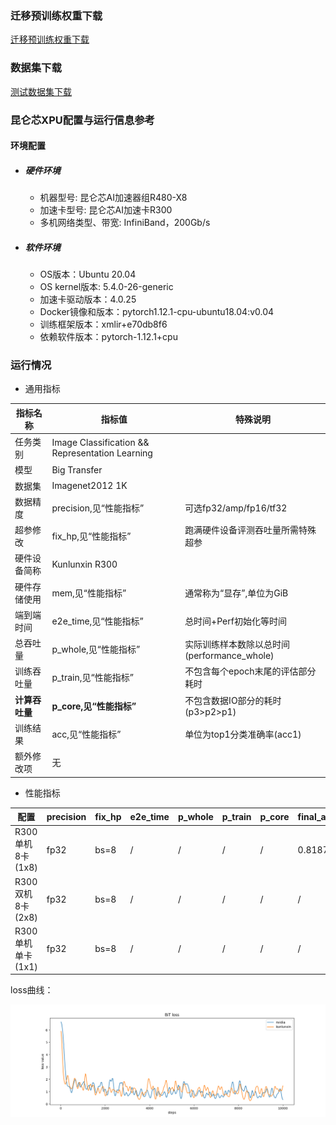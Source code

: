 ### 迁移预训练权重下载

[迁移预训练权重下载](https://storage.googleapis.com/bit_models/BiT-M-R152x2.npz)

### 数据集下载

[测试数据集下载](https://www.image-net.org/challenges/LSVRC/2012/)

### 昆仑芯XPU配置与运行信息参考
#### 环境配置
- ##### 硬件环境
  - 机器型号: 昆仑芯AI加速器组R480-X8
  - 加速卡型号: 昆仑芯AI加速卡R300
  - 多机网络类型、带宽: InfiniBand，200Gb/s

- ##### 软件环境
  - OS版本：Ubuntu 20.04
  - OS kernel版本: 5.4.0-26-generic
  - 加速卡驱动版本：4.0.25
  - Docker镜像和版本：pytorch1.12.1-cpu-ubuntu18.04:v0.04
  - 训练框架版本：xmlir+e70db8f6
  - 依赖软件版本：pytorch-1.12.1+cpu


### 运行情况
* 通用指标

| 指标名称       | 指标值                                          | 特殊说明                                    |
| -------------- | ----------------------------------------------- | ------------------------------------------- |
| 任务类别       | Image Classification && Representation Learning |                                             |
| 模型           | Big Transfer                                    |                                             |
| 数据集         | Imagenet2012 1K                                 |                                             |
| 数据精度       | precision,见“性能指标”                          | 可选fp32/amp/fp16/tf32                      |
| 超参修改       | fix_hp,见“性能指标”                             | 跑满硬件设备评测吞吐量所需特殊超参          |
| 硬件设备简称   | Kunlunxin R300                                     |                                             |
| 硬件存储使用   | mem,见“性能指标”                                | 通常称为“显存”,单位为GiB                    |
| 端到端时间     | e2e_time,见“性能指标”                           | 总时间+Perf初始化等时间                     |
| 总吞吐量       | p_whole,见“性能指标”                            | 实际训练样本数除以总时间(performance_whole) |
| 训练吞吐量     | p_train,见“性能指标”                            | 不包含每个epoch末尾的评估部分耗时           |
| **计算吞吐量** | **p_core,见“性能指标”**                         | 不包含数据IO部分的耗时(p3>p2>p1)            |
| 训练结果       | acc,见“性能指标”                                | 单位为top1分类准确率(acc1)                  |
| 额外修改项     | 无                                              |                                             |

* 性能指标

| 配置                 | precision | fix_hp          | e2e_time | p_whole | p_train | p_core | final_acc1 | mem       |
| -------------------- | --------- | --------------- | -------- | ------- | ------- | ------ | -------- | --------- |
| R300单机8卡(1x8)  | fp32      | bs=8 | /        | /       | /       | /      | 0.81872   | 27.6/32.0   |
| R300双机8卡(2x8)  | fp32      | bs=8 | /        | /       | /       | /      | /        | 27.6/32.0 |
| R300单机单卡(1x1) | fp32      | bs=8 | /        | /       | /       | /      | /        | 27.6/32.0 |



loss曲线：


![loss](loss.png)

